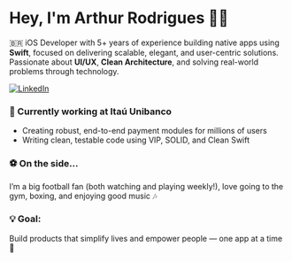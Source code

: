 # Hey, I'm Arthur Rodrigues 👋🏽

🇧🇷 iOS Developer with 5+ years of experience building native apps using **Swift**, focused on delivering scalable, elegant, and user-centric solutions. Passionate about **UI/UX**, **Clean Architecture**, and solving real-world problems through technology.

[![LinkedIn](https://img.shields.io/badge/-LinkedIn-blue?style=flat-square&logo=linkedin&logoColor=white&link=https://www.linkedin.com/in/arthursmr17/)](https://www.linkedin.com/in/arthursmr17/)

### 💼 Currently working at Itaú Unibanco
- Creating robust, end-to-end payment modules for millions of users
- Writing clean, testable code using VIP, SOLID, and Clean Swift

### ⚽️ On the side...
I’m a big football fan (both watching and playing weekly!), love going to the gym, boxing, and enjoying good music 🎶

### 💡 Goal:
Build products that simplify lives and empower people — one app at a time 🚀
